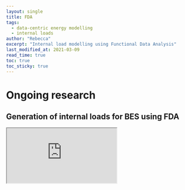 ```yaml
---
layout: single
title: FDA
tags:
  - data-centric energy modelling
  - internal loads
author: "Rebecca"
excerpt: "Internal load modelling using Functional Data Analysis"
last_modified_at: 2021-03-09
read_time: true
toc: true
toc_sticky: true
---
```


# Ongoing research

 
## Generation of internal loads for BES using FDA
 
 <iframe src="https://rmw61.pythonanywhere.com/" title="FDA design tool"> 
  

